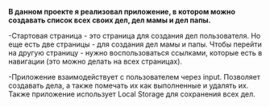 **В данном проекте я реализовал приложение, в котором можно создавать список всех своих дел, дел мамы и дел папы.** 

-Стартовая страница - это страница для создания дел пользователя. Но еще есть две страницы - для создания дел мамы и папы. Чтобы перейти на другую страницу - нужно воспользоваться ссылками, которые есть в навигации (это можно делать на всех страницах). 

-Приложение взаимодействует с пользователем через input. Позволяет создавать дела, а также помечать их как выполненные и удалять их. Также приложение использует Local Storage для сохранения всех дел.